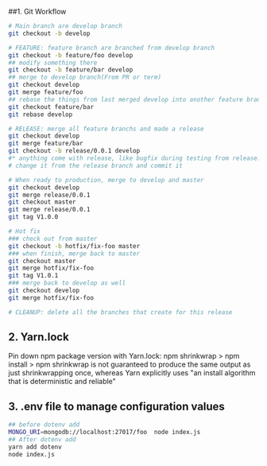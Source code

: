 ##1. Git Workflow

```sh
# Main branch are develop branch
git checkout -b develop

# FEATURE: feature branch are branched from develop branch
git checkout -b feature/foo develop
## modify something there
git checkout -b feature/bar develop
## merge to develop branch(From PR or term)
git checkout develop
git merge feature/foo
## rebase the things from last merged develop into another feature branch
git checkout feature/bar
git rebase develop

# RELEASE: merge all feature branchs and made a release
git checkout develop
git merge feature/bar
git checkout -b release/0.0.1 develop
#* anything come with release, like bugfix during testing from release. directly
# change it from the release branch and commit it

# When ready to production, merge to develop and master
git checkout develop
git merge release/0.0.1
git checkout master
git merge release/0.0.1
git tag V1.0.0

# Hot fix
### check out from master
git checkout -b hotfix/fix-foo master
### when finish, merge back to master
git checkout master
git merge hotfix/fix-foo 
git tag V1.0.1
### merge back to develop as well
git checkout develop
git merge hotfix/fix-foo

# CLEANUP: delete all the branches that create for this release
```
## 2. Yarn.lock

Pin down npm package version with Yarn.lock: npm shrinkwrap > npm install > npm shrinkwrap is not guaranteed to produce the same output as just shrinkwrapping once, whereas Yarn explicitly uses "an install algorithm that is deterministic and reliable"

## 3. .env file to manage configuration values

```sh
## before dotenv add
MONGO_URI=mongodb://localhost:27017/foo  node index.js
## After dotenv add
yarn add dotenv
node index.js
```